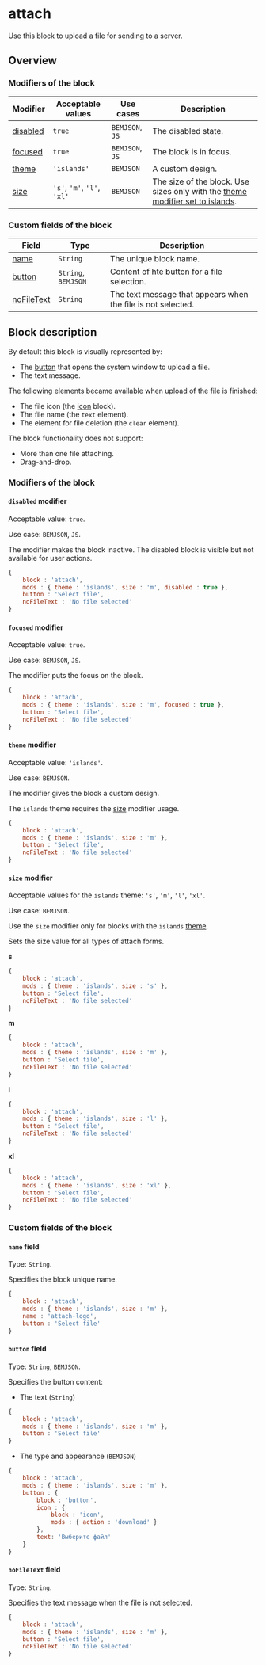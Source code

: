 # attach

Use this block to upload a file for sending to a server.

## Overview

### Modifiers of the block

| Modifier | Acceptable values | Use cases | Description |
| ----------- | ------------------- | -------------------- | -------- |
| <a href="#disabled">disabled</a> | <code>true</code> | <code>BEMJSON</code>, <code>JS</code> | The disabled state. |
| <a href="#focused">focused</a> | <code>true</code> | <code>BEMJSON</code>, <code>JS</code> | The block is in focus. |
| <a href="#themes">theme</a> | <code>'islands'</code> | <code>BEMJSON</code> | A custom design. |
| <a href="#size">size</a> | <code>'s'</code>, <code>'m'</code>, <code>'l'</code>, <code>'xl'</code> | <code>BEMJSON</code> | The size of the block. Use sizes only with the <a href="#themes">theme modifier set to islands</a>. |

### Custom fields of the block

| Field | Type | Description |
| ---- | --- | -------- |
| <a href="#name">name</a> | <code>String</code> | The unique block name. |
| <a href="#button">button</a> | <code>String</code>, <code>BEMJSON</code> | Content of hte button for a file selection. |
| <a href="#nofiletext">noFileText</a> | <code>String</code> | The text message that appears when the file is not selected. |

## Block description

By default this block is visually represented by:

* The [button](../button/button.en.md) that opens the system window to upload a file.
* The text message.

The following elements became available when upload of the file is finished:

* The file icon (the [icon](../icon/icon.en.md) block).
* The file name (the `text` element).
* The element for file deletion (the `clear` element).

The block functionality does not support:

* More than one file attaching.
* Drag-and-drop.

### Modifiers of the block

<a name="disabled"></a>

#### `disabled` modifier

Acceptable value: `true`.

Use case: `BEMJSON`, `JS`.

The modifier makes the block inactive. The disabled block is visible but not available for user actions.

```js
{
    block : 'attach',
    mods : { theme : 'islands', size : 'm', disabled : true },
    button : 'Select file',
    noFileText : 'No file selected'
}
```

<a name="focused"></a>

#### `focused` modifier

Acceptable value: `true`.

Use case: `BEMJSON`, `JS`.

The modifier puts the focus on the block.

```javascript
{
    block : 'attach',
    mods : { theme : 'islands', size : 'm', focused : true },
    button : 'Select file',
    noFileText : 'No file selected'
}
```

<a name="themes"></a>

#### `theme` modifier

Acceptable value: `'islands'`.

Use case: `BEMJSON`.

The modifier gives the block a custom design.

The `islands` theme requires the <a href="#buttonsize">size</a> modifier usage.

```js
{
    block : 'attach',
    mods : { theme : 'islands', size : 'm' },
    button : 'Select file',
    noFileText : 'No file selected'
}
```

<a name="size"></a>

#### `size` modifier

Acceptable values for the `islands` theme: `'s'`, `'m'`, `'l'`, `'xl'`.

Use case: `BEMJSON`.

Use the `size` modifier only for blocks with the `islands` <a href="#buttonthemes">theme</a>.

Sets the size value for all types of attach forms.

**s**

```js
{
    block : 'attach',
    mods : { theme : 'islands', size : 's' },
    button : 'Select file',
    noFileText : 'No file selected'
}
```

**m**

```js
{
    block : 'attach',
    mods : { theme : 'islands', size : 'm' },
    button : 'Select file',
    noFileText : 'No file selected'
}
```

**l**

```js
{
    block : 'attach',
    mods : { theme : 'islands', size : 'l' },
    button : 'Select file',
    noFileText : 'No file selected'
}
```

**xl**

```js
{
    block : 'attach',
    mods : { theme : 'islands', size : 'xl' },
    button : 'Select file',
    noFileText : 'No file selected'
}
```

### Custom fields of the block

<a name="name"></a>

#### `name` field

Type: `String`.

Specifies the block unique name.

```js
{
    block : 'attach',
    mods : { theme : 'islands', size : 'm' },
    name : 'attach-logo',
    button : 'Select file'
}
```

<a name="button"></a>

#### `button` field

Type: `String`, `BEMJSON`.

Specifies the button content:

* The text (`String`)

```js
{
    block : 'attach',
    mods : { theme : 'islands', size : 'm' },
    button : 'Select file'
}
```

* The type and appearance (`BEMJSON`)

```js
{
    block : 'attach',
    mods : { theme : 'islands', size : 'm' },
    button : {
        block : 'button',
        icon : {
            block : 'icon',
            mods : { action : 'download' }
        },
        text: 'Выберите файл'
    }
}
```

<a name="nofiletext"></a>

#### `noFileText` field

Type: `String`.

Specifies the text message when the file is not selected.

```js
{
    block : 'attach',
    mods : { theme : 'islands', size : 'm' },
    button : 'Select file',
    noFileText : 'No file selected'
}
```

